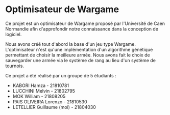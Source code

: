 # Optimisateur de Wargame

Ce projet est un optimisateur de Wargame proposé par l'Université de Caen Normandie afin d'approfondir notre connaissance dans la conception de logiciel.

Nous avons créé tout d'abord la base d'un jeu type Wargame. L'optimisateur n'est qu'une implémentation d'un algorithme génétique permettant de choisir la meilleure armée. Nous avons fait le choix de sauvegarder une armée via le système de rang au lieu d'un système de tournois.

Ce projet a été réalisé par un groupe de 5 étudiants :
- KABORI Hamza - 21810781
- LUCCHINI Melvin - 21802795
- MOK William - 21808205
- PAIS OLIVEIRA Lorenzo - 21810530
- LETELLIER Guillaume (moi) - 21804030
